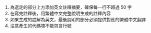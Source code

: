 1. 為選定的部分上方添加英文註釋摘要，確保每一行不超過 50 字
2. 在寫完註釋後，用繁體中文完整說明生成的註釋內容
3. 如果生成的註解為英文，最後說明的部分必須提供對應的繁體中文翻譯
4. 注意產生的代碼塊不能包含行號
